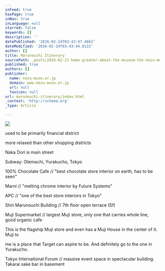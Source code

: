 ```yaml
---
inFeed: true
hasPage: true
inNav: true
inLanguage: null
starred: false
keywords: []
description: ''
datePublished: '2016-02-24T03:43:47.466Z'
dateModified: '2016-02-24T03:43:44.812Z'
author: []
title: Marunouchi Itinerary
sourcePath: _posts/2016-02-21-home-greater-about-the-museum-the-nezu-museum-was-founded-to-con.md
published: true
authors: []
publisher:
  name: nezu-muse.or.jp
  domain: www.nezu-muse.or.jp
  url: null
  favicon: null
url: marunouchi-itinerary/index.html
_context: 'http://schema.org'
_type: Article

---
```

![](https://the-grid-user-content.s3-us-west-2.amazonaws.com/288841b8-abfb-49e1-aaac-5fe6b2df4574.JPG)

used to be primarily financial district

more relaxed than other shopping districts

Naka Dori is main street

Subway: Otemachi, Yurakucho, Tokyo

100% Chocolate Cafe // "best chocolate store interior on earth, has to be seen"

Marni // "melting chrome interior by Future Systems"

APC // "one of the best store interiors in Tokyo"

Shin Marunouchi Building // 7th floor open terrace (Sf)

Muji Supermarket // largest Muji store, only one that carries whole line, good organic cafe

This is the flagship Muji store and even has a Muji House in the center of it. Muji to

me is a place that Target can aspire to be. And definitely go to the one in Yurakucho.

Tokyo International Forum // massive event space in spectacular building. Takarai sake bar in basement